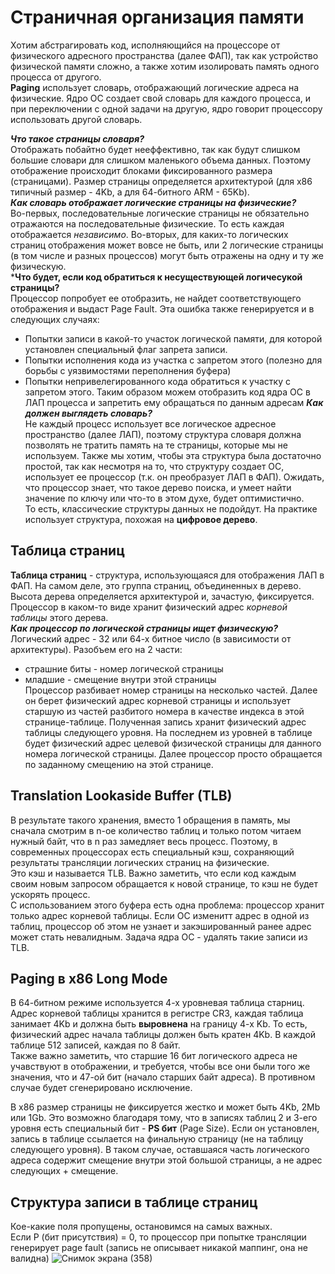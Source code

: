 # Страничная организация памяти  
Хотим абстрагировать код, исполняющийся на процессоре от физического адресного пространства (далее ФАП), так как устройство физической памяти сложно, а также 
хотим изолировать память одного процесса от другого.  
**Paging** использует словарь, отображающий логические адреса на физические. Ядро ОС создает свой словарь для каждого процесса, и при переключении с одной 
задачи на другую, ядро говорит процессору использовать другой словарь.  

***Что такое страницы словаря?***  
Отображать побайтно будет нееффективно, так как будут слишком большие словари для слишком маленького объема данных. Поэтому отображение происходит блоками 
фиксированного размера (страницами). Размер страницы определяется архитектурой (для x86 типичный размер - 4Kb, а для 64-битного ARM - 65Kb).  
***Как словарь отображает логические страницы на физические?***  
Во-первых, последовательные логические страницы не обязательно отражаются на последовательные физические. То есть каждая отображается *независимо*. Во-вторых, 
для каких-то логических страниц отображения может вовсе не быть, или 2 логические страницы (в том числе и разных процессов) могут быть отражены на одну и ту же 
физическую.  
***Что будет, если код обратиться к несуществующей логичесукой страницы?**  
Процессор попробует ее отобразить, не найдет соответствующего отображения и выдаст Page Fault. Эта ошибка также генерируется и в следующих случаях:  
+ Попытки записи в какой-то участок логической памяти, для которой установлен специальный флаг запрета записи.
+ Попытки исполнения кода из участка с запретом этого (полезно для борьбы с уязвимостями переполнения буфера)
+ Попытки непривелегированного кода обратиться к участку с запретом этого. Таким образом можем отобразить код ядра ОС в ЛАП процесса и запретить ему обращаться по 
данным адресам
***Как должен выглядеть словарь?***  
Не каждый процесс использует все логическое адресное пространство (далее ЛАП), поэтому структура словаря должна позволять не тратить память на те страницы, которые 
мы не используем. Также мы хотим, чтобы эта структура была достаточно простой, так как несмотря на то, что структуру создает ОС, использует ее процессор (т.к. он 
преобразует ЛАП в ФАП). Ожидать, что процессор знает, что такое дерево поиска, и умеет найти значение по ключу или что-то в этом духе, будет оптимистично.  
То есть, классические структуры данных не подойдут. На практике использует структура, похожая на **цифровое дерево**.  
## Таблица страниц  
**Таблица страниц** - структура, использующаяся для отображения ЛАП в ФАП. На самом деле, это группа страниц, объединенных в дерево. Высота дерева определяется 
архитектурой и, зачастую, фиксируется.  
Процессор в каком-то виде хранит физический адрес *корневой таблицы* этого дерева.  
***Как процессор по логической страницы ищет физическую?***  
Логический адрес - 32 или 64-х битное число (в зависимости от архитектуры). Разобъем его на 2 части:  
+ страшние биты - номер логической страницы
+ младшие - смещение внутри этой страницы  
Процессор разбивает номер страницы на несколько частей. Далее он берет физический адрес корневой страницы и использует старшую из частей разбитого номера в качестве
индекса в этой странице-таблице. Полученная запись хранит физический адрес таблицы следующего уровня. На последнем из уровней в таблице будет физический адрес
целевой физической страницы для данного номера логической страницы. Далее процессор просто обращается по заданному смещению на этой странице.
## Translation Lookaside Buffer (TLB) 
В результате такого хранения, вместо 1 обращения в память, мы сначала смотрим в n-ое количество таблиц и только потом читаем нужный байт, что в n раз замедляет 
весь процесс. Поэтому, в современных процессорах есть специальный кэш, сохраняющий результаты трансляции логических страниц на физические.  
Это кэш и называется TLB. Важно заметить, что если код каждым своим новым запросом обращается к новой странице, то кэш не будет ускорять процесс.  
С использованием этого буфера есть одна проблема: процессор хранит только адрес корневой таблицы. Если ОС изменитт адрес в одной из таблиц, процессор об этом не 
узнает и закэшированный ранее адрес может стать невалидным. Задача ядра ОС - удалять такие записи из TLB.  
## Paging в x86 Long Mode  
В 64-битном режиме используется 4-х уровневая таблица старниц. Адрес корневой таблицы хранится в регистре CR3, каждая таблица занимает 4Kb и должна быть 
**выровнена** на границу 4-х Kb. То есть, физический адрес начала таблицы должен быть кратен 4Kb. В каждой таблице 512 записей, каждая по 8 байт.  
Также важно заметить, что старшие 16 бит логического адреса не учавствуют в отображении, и требуется, чтобы все они были того же значения, что и 47-ой бит 
(начало старших байт адреса). В противном случае будет сгенерировано исключение.  

В x86 размер страницы не фиксируется жестко и может быть 4Kb, 2Mb или 1Gb. Это возможно благодаря тому, что в записях таблиц 2 и 3-его уровня есть специальный 
бит - **PS бит** (Page Size). Если он установлен, запись в таблице ссылается на финальную страницу (не на таблицу следующего уровня). В таком случае, оставшаяся 
часть логического адреса содержит смещение внутри этой большой страницы, а не адрес следующих + смещение.  
## Структура записи в таблице страниц  
Кое-какие поля пропущены, остановимся на самых важных.  
Если P (бит присутствия) = 0, то процессор при попытке трансляции генерирует page fault (запись не описывает никакой маппинг, она не валидна)
![Снимок экрана (358)](https://github.com/BorisDeLaMar/Operating_systems/assets/91004615/f0de186d-ca80-466d-bcf7-b808a5559601)
